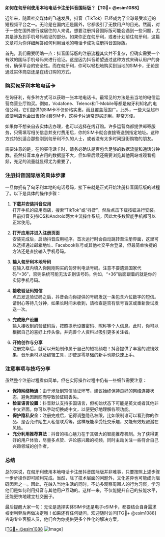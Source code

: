 **如何在匈牙利使用本地电话卡注册抖音国际版？【TG💪+ @esim1088】**

近年来，随着社交媒体的飞速发展，抖音（TikTok）已经成为了全球最受欢迎的短视频平台之一。无论是在国内还是国外，它都吸引了无数用户的目光。然而，对于一些在国外旅行或居住的人来说，想要注册抖音国际版可能会遇到一些问题，尤其是涉及到手机号码验证的部分。如果你正在匈牙利，或者计划前往匈牙利，这篇文章将为你详细解答如何利用当地的电话卡成功注册抖音国际版。

首先，我们需要明确一点：抖音国际版的注册流程其实并不复杂，但确实需要一个有效的国际手机号码来进行验证。这是因为抖音希望通过这种方式来确认用户的身份，确保平台的安全性。而在匈牙利，你可以轻松地购买到当地的SIM卡，无论是通过实体商店还是在线订购的方式。

### **购买匈牙利本地电话卡**

在匈牙利，有多种方式可以获取一张本地电话卡。最常见的方法是去当地的电信运营商营业厅购买。例如，Vodafone、Telenor和T-Mobile等都是匈牙利知名的电信公司，它们提供的SIM卡不仅价格实惠，而且覆盖范围广。此外，一些大型超市或便利店也会出售预付费SIM卡，这种卡片通常即买即用，非常方便。

如果你不想亲自去实体店办理，也可以选择在线订购。许多运营商都提供邮寄服务，只需填写相关信息并支付费用后，你的SIM卡就会直接寄送到指定地址。这种方式特别适合那些刚到匈牙利不久的人士，或者没有太多时间逛街购物的朋友。

需要注意的是，在购买电话卡时，请务必确认是否包含足够的数据流量和通话分钟数。虽然抖音本身占用的数据量不大，但如果后续还需要浏览其他网站或观看视频，充足的流量就显得尤为重要了。

### **注册抖音国际版的具体步骤**

一旦你拥有了匈牙利本地的电话号码，接下来就是正式开始注册抖音国际版的过程了。以下是具体的操作步骤：

1. **下载并安装抖音应用**  
   打开手机的应用商店，搜索“TikTok”或“抖音”，然后点击下载按钮进行安装。目前抖音支持iOS和Android两大主流操作系统，因此大多数智能手机都可以正常使用。

2. **打开应用并进入注册页面**  
   安装完成后，启动抖音应用程序。首次运行时会自动跳转至注册界面，这里可以选择通过邮箱地址、Facebook账号或其他社交平台登录，但最简单快捷的方法还是直接输入手机号码。

3. **输入匈牙利本地号码**  
   在输入框内填入你刚刚购买的匈牙利电话号码。注意不要遗漏国家代码“+36”，否则系统可能无法识别该号码。例如，“+36”后面跟着的就是你的实际手机号码。

4. **接收验证码短信**  
   点击发送验证码之后，抖音会向你提供的号码发送一条包含六位数字的短信。请耐心等待几分钟，如果长时间未收到，请检查是否有信号盲区或重新尝试发送一次。

5. **完成账户设置**  
   输入接收到的验证码后，按照提示设置密码、昵称等个人信息。此时，你可以根据自己的喜好上传头像，并完善个人资料以吸引更多关注者。

6. **开始创作与分享**  
   注册完毕后，就可以开始制作属于自己的短视频啦！抖音提供了丰富的滤镜效果、音乐素材以及编辑工具，即使是零基础的新手也能快速上手。

### **注意事项与技巧分享**

虽然整个注册过程看似简单，但在实际操作过程中仍有一些细节需要注意：

- **保持网络畅通**：由于涉及到短信验证环节，建议始终保持良好的网络连接状态，避免因断网而导致验证码丢失。
- **检查语言设置**：抖音默认支持多国语言，但初始状态下可能是英文或者其他非中文界面。你可以手动切换成中文，以便更好地理解各项功能。
- **保护隐私安全**：注册完成后，记得调整隐私权限，比如限制谁可以看到你的作品、是否允许陌生人私信联系等。这样既能享受社交乐趣，又能有效规避潜在风险。
- **充分利用推荐算法**：抖音的核心魅力在于其强大的智能推荐机制。为了获得更好的用户体验，尽量多点赞、评论感兴趣的视频，同时主动关注一些符合自己兴趣领域的创作者。

### **总结**

总的来说，在匈牙利使用本地电话卡注册抖音国际版并非难事，只要按照上述步骤一步步操作即可顺利完成。当然，除了技术层面的问题外，文化差异也可能成为阻碍因素之一。因此，在融入当地生活的同时，不妨多观察周围人的行为习惯，学习他们是如何利用抖音与其他用户互动的。这样一来，不仅能提升自己的技能水平，还能更快地建立社交圈子。

最后提醒大家一句：无论是选择实体SIM卡还是电子eSIM卡，都要结合自身需求权衡利弊后再做决定哦！如果还有任何疑问，欢迎随时访问[TG💪+ @esim1088]咨询专业客服人员，他们会为你提供更多个性化的解决方案。

[[TG💪+ @esim1088](https://t.me/s/esim1088) ![Image](https://i.postimg.cc/4NQfJmqS/Snipaste-2025-05-13-00-14-12.png)]